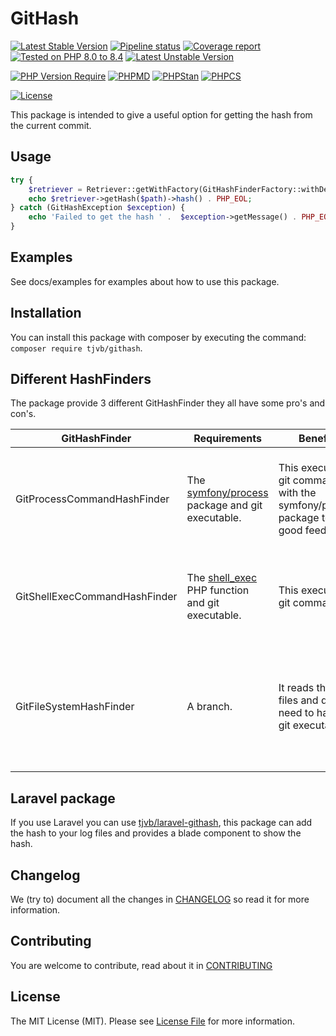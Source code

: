 # GitHash


[![Latest Stable Version](https://poser.pugx.org/tjvb/githash/v)](https://packagist.org/packages/tjvb/githash)
[![Pipeline status](https://gitlab.com/tjvb/githash/badges/master/pipeline.svg)](https://gitlab.com/tjvb/githash/-/pipelines?page=1&scope=all&ref=master)
[![Coverage report](https://gitlab.com/tjvb/githash/badges/master/coverage.svg)](https://gitlab.com/tjvb/githash/-/pipelines?page=1&scope=all&ref=master)
[![Tested on PHP 8.0 to 8.4](https://img.shields.io/badge/Tested%20on-PHP%208.0%20|%208.1%20|%208.2%20|%208.3%20|%208.4-brightgreen.svg?maxAge=2419200)](https://gitlab.com/tjvb/githash/-/pipelines?page=1&scope=all&ref=master)
[![Latest Unstable Version](https://poser.pugx.org/tjvb/githash/v/unstable)](https://packagist.org/packages/tjvb/githash)


[![PHP Version Require](https://poser.pugx.org/tjvb/githash/require/php)](https://packagist.org/packages/tjvb/githash)
[![PHPMD](https://img.shields.io/badge/PHPMD-checked-brightgreen.svg)](https://gitlab.com/tjvb/githash/-/blob/master/phpmd.xml.dist)
[![PHPStan](https://img.shields.io/badge/PHPStan-checked-brightgreen.svg)](https://gitlab.com/tjvb/githash/-/blob/master/phpstan.neon.dist)
[![PHPCS](https://img.shields.io/badge/PHPCS-PSR12-brightgreen.svg)](https://gitlab.com/tjvb/githash/-/blob/master/phpcs.xml.dist)


[![License](https://poser.pugx.org/tjvb/githash/license)](https://packagist.org/packages/tjvb/githash)

This package is intended to give a useful option for getting the hash from the current commit.

## Usage
```php
try {
    $retriever = Retriever::getWithFactory(GitHashFinderFactory::withDefaultFinders());
    echo $retriever->getHash($path)->hash() . PHP_EOL;
} catch (GitHashException $exception) {
    echo 'Failed to get the hash ' .  $exception->getMessage() . PHP_EOL;
}
```

## Examples
See docs/examples for examples about how to use this package.


## Installation
You can install this package with composer by executing the command: `composer require tjvb/githash`.

## Different HashFinders

The package provide 3 different GitHashFinder they all have some pro's and con's.

| GitHashFinder | Requirements | Benefits | Cons|
| --- | --- | --- | --- |
| GitProcessCommandHashFinder | The [symfony/process](https://packagist.org/packages/symfony/process) package and git executable. | This execute the git commands with the symfony/process package to get good feedback. | You need to install this package and have the git command available. |
| GitShellExecCommandHashFinder | The [shell_exec](https://www.php.net/shell_exec) PHP function and git executable. | This execute the git commands. | You need to have shell_exec and the git command available. |
| GitFileSystemHashFinder | A branch. | It reads the git files and doesn't need to have a git executable. | The repository need to have a branch, it doesn't work with a detached head. |

## Laravel package
If you use Laravel you can use [tjvb/laravel-githash](https://gitlab.com/tjvb/laravel-githash), this package can add the hash to your log files and provides a blade component to show the hash.

## Changelog
We (try to) document all the changes in [CHANGELOG](CHANGELOG.md) so read it for more information.

## Contributing
You are welcome to contribute, read about it in [CONTRIBUTING](CONTRIBUTING.md)

## License
The MIT License (MIT). Please see [License File](LICENSE.md) for more information.

